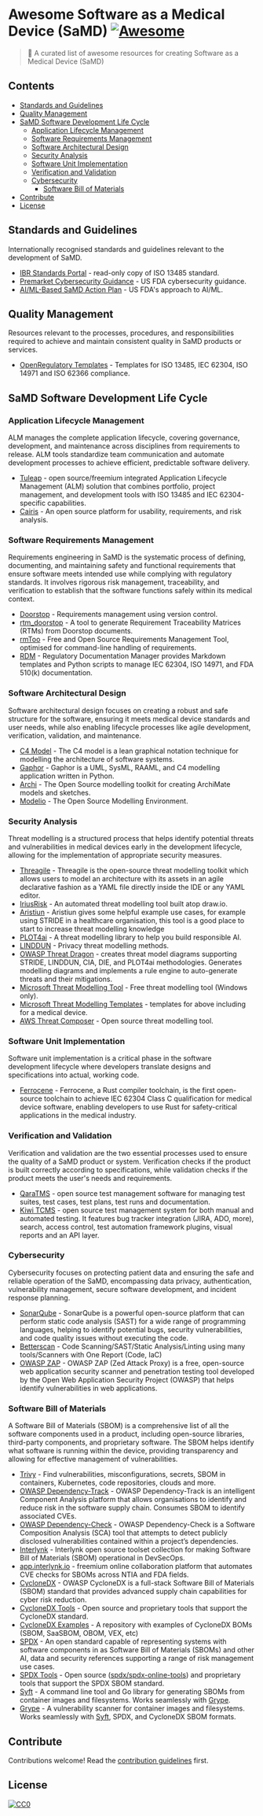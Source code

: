 
# Awesome Software as a Medical Device (SaMD) [![Awesome](https://awesome.re/badge.svg)](https://awesome.re)

> 🩻 A curated list of awesome resources for creating Software as a Medical Device (SaMD)

## Contents

- [Standards and Guidelines](#standards-and-guidelines)
- [Quality Management](#quality-management)
- [SaMD Software Development Life Cycle](#samd-software-developement-life-cycle)
	- [Application Lifecycle Management](#application-lifecycle-management)
	- [Software Requirements Management](#software-requirements-management)
	- [Software Architectural Design](#software-architectural-design)
	- [Security Analysis](#security-analysis)
	- [Software Unit Implementation](#software-unit-implemenation)
	- [Verification and Validation](#verification-and-validatiom)
	- [Cybersecurity](#cybersecurity)
		- [Software Bill of Materials](#software-bill-of-materials)
- [Contribute](#contribute)
- [License](#license)

## Standards and Guidelines
Internationally recognised standards and guidelines relevant to the development of SaMD.
- [IBR Standards Portal](https://ibr.ansi.org/Standards/iso3.aspx) - read-only copy of ISO 13485 standard.
- [Premarket Cybersecurity Guidance](https://www.fda.gov/regulatory-information/search-fda-guidance-documents/content-premarket-submissions-management-cybersecurity-medical-devices) - US FDA cybersecurity guidance.
- [AI/ML-Based SaMD Action Plan](https://www.fda.gov/medical-devices/software-medical-device-samd/artificial-intelligence-and-machine-learning-software-medical-device) - US FDA's approach to AI/ML.

## Quality Management
Resources relevant to the processes, procedures, and responsibilities required to achieve and maintain consistent quality in SaMD products or services.

- [OpenRegulatory Templates](https://github.com/openregulatory/templates) - Templates for ISO 13485, IEC 62304, ISO 14971 and ISO 62366 compliance.

## SaMD Software Development Life Cycle
### Application Lifecycle Management
ALM manages the complete application lifecycle, covering governance, development, and maintenance across disciplines from requirements to release. ALM tools standardize team communication and automate development processes to achieve efficient, predictable software delivery.
- [Tuleap](https://www.tuleap.org/) - open source/freemium integrated Application Lifecycle Management (ALM) solution that combines portfolio, project management, and development tools with ISO 13485 and IEC 62304-specific capabilities.
- [Cairis](https://github.com/cairis-platform/cairis) - An open source platform for usability, requirements, and risk analysis.

### Software Requirements Management
Requirements engineering in SaMD is the systematic process of defining, documenting, and maintaining safety and functional requirements that ensure software meets intended use while complying with regulatory standards. It involves rigorous risk management, traceability, and verification to establish that the software functions safely within its medical context.
- [Doorstop](https://github.com/doorstop-dev/doorstop) - Requirements management using version control.
- [rtm_doorstop](https://github.com/asimon-1/rtm_doorstop) - A tool to generate Requirement Traceability Matrices (RTMs) from Doorstop documents.
- [rmToo](https://github.com/florath/rmtoo) - Free and Open Source Requirements Management Tool, optimised for command-line handling of requirements.
- [RDM](https://github.com/innolitics/rdm) - Regulatory Documentation Manager provides Markdown templates and Python scripts to manage IEC 62304, ISO 14971, and FDA 510(k) documentation.

### Software Architectural Design
Software architectural design focuses on creating a robust and safe structure for the software, ensuring it meets medical device standards and user needs, while also enabling lifecycle processes like agile development, verification, validation, and maintenance. 
- [C4 Model](https://c4model.com/) - The C4 model is a lean graphical notation technique for modelling the architecture of software systems.
- [Gaphor](https://github.com/gaphor/gaphor) - Gaphor is a UML, SysML, RAAML, and C4 modelling application written in Python.
- [Archi](https://www.archimatetool.com/) - The Open Source modelling toolkit for creating ArchiMate models and sketches.
- [Modelio](https://www.modelio.org/index.htm) - The Open Source Modelling Environment.

### Security Analysis
Threat modelling is a structured process that helps identify potential threats and vulnerabilities in medical devices early in the development lifecycle, allowing for the implementation of appropriate security measures. 

- [Threagile](https://threagile.io/) - Threagile is the open-source threat modelling toolkit which allows users to model an architecture with its assets in an agile declarative fashion as a YAML file directly inside the IDE or any YAML editor.
- [IriusRisk](https://www.iriusrisk.com/community) - An automated threat modelling tool built atop draw.io.
- [Aristiun](https://threat-modeling.com/) - Aristiun gives some helpful example use cases, for example using STRIDE in a healthcare organisation, this tool is a good place to start to increase threat modelling knowledge
- [PLOT4ai](https://plot4.ai/) - A threat modelling library to help you build responsible AI.
- [LINDDUN](https://linddun.org/) - Privacy threat modelling methods.
- [OWASP Threat Dragon](https://owasp.org/www-project-threat-dragon/) - creates threat model diagrams supporting STRIDE,  LINDDUN, CIA, DIE, and PLOT4ai methodologies. Generates modelling diagrams and implements a rule engine to auto-generate threats and their mitigations.
- [Microsoft Threat Modelling Tool](https://learn.microsoft.com/en-us/azure/security/develop/threat-modeling-tool) - Free threat modelling tool (Windows only).
- [Microsoft Threat Modelling Templates](https://github.com/microsoft/threat-modeling-templates) - templates for above including for a medical device.
- [AWS Threat Composer](https://github.com/awslabs/threat-composer) - Open source threat modelling tool.
### Software Unit Implementation
Software unit implementation is a critical phase in the software development lifecycle where developers translate designs and specifications into actual, working code. 
- [Ferrocene](https://ferrocene.dev/en/) - Ferrocene, a Rust compiler toolchain, is the first open-source toolchain to achieve IEC 62304 Class C qualification for medical device software, enabling developers to use Rust for safety-critical applications in the medical industry.

### Verification and Validation
Verification and validation are the two essential processes used to ensure the quality of a SaMD product or system. Verification checks if the product is built correctly according to specifications, while validation checks if the product meets the user's needs and requirements. 
- [QaraTMS](https://github.com/a13xh7/QaraTMS) - open source test management software for managing test suites, test cases, test plans, test runs and documentation.
- [Kiwi TCMS](https://kiwitcms.org/) - open source test management system for both manual and automated testing. It features bug tracker integration (JIRA, ADO, more), search, access control, test automation framework plugins, visual reports and an API layer.

### Cybersecurity
Cybersecurity focuses on protecting patient data and ensuring the safe and reliable operation of the SaMD, encompassing data privacy, authentication, vulnerability management, secure software development, and incident response planning. 
- [SonarQube](https://github.com/SonarSource/sonarqube) - SonarQube  is a powerful open-source platform that can perform static code analysis (SAST) for a wide range of programming languages, helping to identify potential bugs, security vulnerabilities, and code quality issues without executing the code. 
- [Betterscan](https://github.com/tcosolutions/betterscan) - Code Scanning/SAST/Static Analysis/Linting using many tools/Scanners with One Report (Code, IaC)
- [OWASP ZAP](https://www.zaproxy.org/) - OWASP ZAP (Zed Attack Proxy) is a free, open-source web application security scanner and penetration testing tool developed by the Open Web Application Security Project (OWASP) that helps identify vulnerabilities in web applications. 
### Software Bill of Materials 
A Software Bill of Materials (SBOM) is a comprehensive list of all the software components used in a product, including open-source libraries, third-party components, and proprietary software. The SBOM helps identify what software is running within the device, providing transparency and allowing for effective management of vulnerabilities.
- [Trivy](https://github.com/aquasecurity/trivy) - Find vulnerabilities, misconfigurations, secrets, SBOM in containers, Kubernetes, code repositories, clouds and more.
- [OWASP Dependency-Track](https://dependencytrack.org/) - OWASP Dependency-Track is an intelligent Component Analysis platform that allows organisations to identify and reduce risk in the software supply chain. Consumes SBOM to identify associated CVEs.
- [OWASP Dependency-Check](https://owasp.org/www-project-dependency-check/) - OWASP Dependency-Check is a Software Composition Analysis (SCA) tool that attempts to detect publicly disclosed vulnerabilities contained within a project’s dependencies.
- [Interlynk](https://github.com/interlynk-io) - Interlynk open source toolset collection for making Software Bill of Materials (SBOM) operational in DevSecOps.
- [app.interlynk.io](https://app.interlynk.io/) - freemium online collaboration platform that automates CVE checks for  SBOMs across NTIA and FDA fields.
- [CycloneDX](https://cyclonedx.org/) - OWASP CycloneDX is a full-stack Software Bill of Materials (SBOM) standard that provides advanced supply chain capabilities for cyber risk reduction.
- [CycloneDX Tools](https://cyclonedx.org/tool-center/) - Open source and proprietary tools that support the CycloneDX standard.
- [CycloneDX Examples](https://github.com/CycloneDX/bom-examples) - A repository with examples of CycloneDX BOMs (SBOM, SaaSBOM, OBOM, VEX, etc)
- [SPDX](https://spdx.dev/) - An open standard capable of representing systems with software components in as  Software Bill of Materials (SBOMs) and other AI, data and security references supporting a range of risk management use cases.
- [SPDX Tools](https://spdx.dev/use/spdx-tools/) - Open source ([spdx/spdx-online-tools](https://github.com/spdx/spdx-online-tools)) and proprietary tools that support the SPDX SBOM standard.
- [Syft](https://github.com/anchore/syft) - A command line tool and Go library for generating SBOMs from container images and filesystems. Works seamlessly with [Grype](#grype).
- [Grype](https://github.com/anchore/grype) - A vulnerability scanner for container images and filesystems. Works seamlessly with [Syft](#syft), SPDX, and CycloneDX SBOM formats.


## Contribute

Contributions welcome! Read the [contribution guidelines](contributing.md) first.

## License

[![CC0](https://mirrors.creativecommons.org/presskit/buttons/88x31/svg/cc-zero.svg)](https://creativecommons.org/publicdomain/zero/1.0/)
